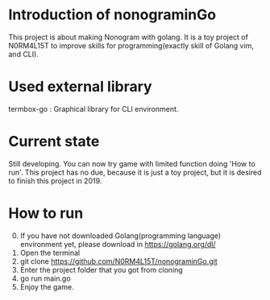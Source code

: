 # Introduction of nonograminGo
This project is about making Nonogram with golang.
It is a toy project of N0RM4L15T to improve skills for programming(exactly skill of Golang vim, and CLI).

# Used external library
termbox-go : Graphical library for CLI environment.

# Current state
Still developing.
You can now try game with limited function doing 'How to run'.
This project has no due, because it is just a toy project, but it is desired to finish this project in 2019.

# How to run
0. If you have not downloaded Golang(programming language) environment yet, please download in https://golang.org/dl/
1. Open the terminal
2. git clone https://github.com/N0RM4L15T/nonograminGo.git
3. Enter the project folder that you got from cloning
4. go run main.go
5. Enjoy the game.
